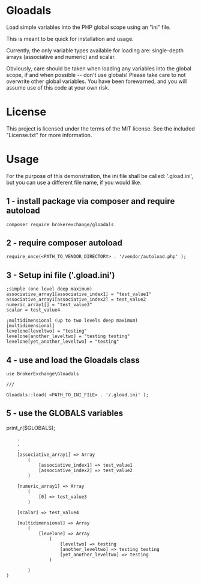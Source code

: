 # Gloadals
Load simple variables into the PHP global scope using an "ini" file.

This is meant to be quick for installation and usage.  

Currently, the only variable types available for loading are: single-depth arrays (associative and numeric) and scalar. 

Obviously, care should be taken when loading any variables into the global scope, if and when possible -- don't use 
globals!  Please take care to not overwrite other global variables. You have been forewarned, and you will assume use of
this code at your own risk.

# License

This project is licensed under the terms of the MIT license. See the included "License.txt" for more information.

# Usage

For the purpose of this demonstration, the ini file shall be called: '.gload.ini', but you can use a different file 
name, if you would like. 

## 1 - install package via composer and require autoload

```
composer require brokerexchange/gloadals 
```

## 2 - require composer autoload

```  
require_once(<PATH_TO_VENDOR_DIRECTORY> . '/vendor/autoload.php' );
```

## 3 - Setup ini file ('.gload.ini')

```
;simple (one level deep maximum)
associative_array1[associative_index1] = "test_value1"  
associative_array1[associative_index2] = test_value2  
numeric_array1[] = "test_value3"  
scalar = test_value4

;multidimensional (up to two levels deep maximum)
[multidimensional]
levelone[leveltwo] = "testing"
levelone[another_leveltwo] = "testing testing"
levelone[yet_another_leveltwo] = "testing"  
```
 
## 4 - use and load the Gloadals class

```
use BrokerExchange\Gloadals

///
 
Gloadals::load( <PATH_TO_INI_FILE> . '/.gload.ini' );
```

## 5 - use the GLOBALS variables

print_r($GLOBALS);


```...
    .
    .
    .
    [associative_array1] => Array
        (
            [associative_index1] => test_value1
            [associative_index2] => test_value2
        )

    [numeric_array1] => Array
        (
            [0] => test_value3
        )

    [scalar] => test_value4
            
    [multidimensional] => Array
        (
            [levelone] => Array
                (
                    [leveltwo] => testing
                    [another_leveltwo] => testing testing
                    [yet_another_leveltwo] => testing
                )

        )        
)
```